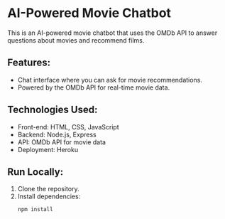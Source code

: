 # AI-Powered Movie Chatbot

This is an AI-powered movie chatbot that uses the OMDb API to answer questions about movies and recommend films.

## Features:
- Chat interface where you can ask for movie recommendations.
- Powered by the OMDb API for real-time movie data.

## Technologies Used:
- Front-end: HTML, CSS, JavaScript
- Backend: Node.js, Express
- API: OMDb API for movie data
- Deployment: Heroku

## Run Locally:
1. Clone the repository.
2. Install dependencies:
   ```bash
   npm install
